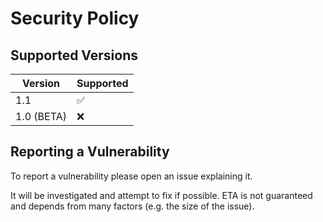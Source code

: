 # Security Policy

## Supported Versions




| Version | Supported          |
| ------- | ------------------ |
| 1.1   | :white_check_mark: |
| 1.0 (BETA)   | :x: |

## Reporting a Vulnerability

To report a vulnerability please open an issue explaining it.

It will be investigated and attempt to fix if possible. ETA is not guaranteed and depends from many factors (e.g. the size of the issue).

